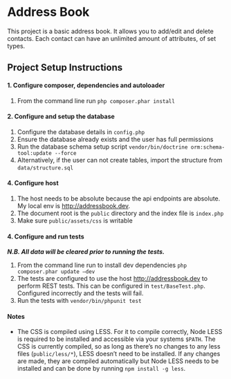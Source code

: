 # Address Book

This project is a basic address book. It allows you to add/edit and delete contacts. Each contact can have an unlimited amount of attributes, of set types.

## Project Setup Instructions

#### 1. Configure composer, dependencies and autoloader

1. From the command line run `php composer.phar install`

 
#### 2. Configure and setup the database

1. Configure the database details in `config.php`
2. Ensure the database already exists and the user has full permissions
2. Run the database schema setup script `vendor/bin/doctrine orm:schema-tool:update --force`
3. Alternatively, if the user can not create tables, import the structure from `data/structure.sql`


#### 4. Configure host

1. The host needs to be absolute because the api endpoints are absolute. My local env is http://addressbook.dev.
2. The document root is the `public` directory and the index file is `index.php`
3. Make sure `public/assets/css` is writable
 


#### 4. Configure and run tests
***N.B. All data will be cleared prior to running the tests.***

1. From the command line run to install dev dependencies `php composer.phar update —dev`
2. The tests are configured to use the host http://addressbook.dev to perform REST tests. This can be configured in `test/BaseTest.php`. Configured incorrectly and the tests will fail.
3. Run the tests with `vendor/bin/phpunit test`


#### Notes

 - The CSS is compiled using LESS. For it to compile correctly, Node LESS is required to be installed and accessible via your systems `$PATH`. The CSS is currently compiled, so as long as there’s no changes to any less files (`public/less/*`), LESS doesn’t need to be installed. If any changes are made, they are compiled automatically but Node LESS needs to be installed and can be done by running `npm install -g less`.



